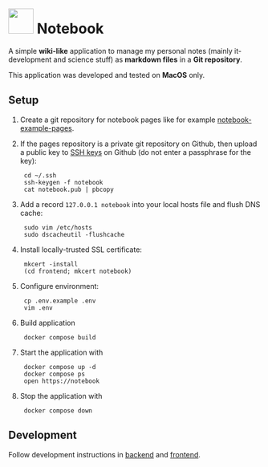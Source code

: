 # <img src="https://github.com/thomd/notebook/main/frontend/public/favicon.svg" width="50"> Notebook

A simple **wiki-like** application to manage my personal notes (mainly it-development and science stuff) as **markdown files** in a **Git repository**.

This application was developed and tested on **MacOS** only.

## Setup

1. Create a git repository for notebook pages like for example [notebook-example-pages](https://github.com/thomd/notebook-rexample-pages).

1. If the pages repository is a private git repository on Github, then upload a public key to [SSH keys](https://github.com/settings/keys) 
on Github (do not enter a passphrase for the key):

        cd ~/.ssh
        ssh-keygen -f notebook
        cat notebook.pub | pbcopy

1. Add a record `127.0.0.1 notebook` into your local hosts file and flush DNS cache:

        sudo vim /etc/hosts
        sudo dscacheutil -flushcache

1. Install locally-trusted SSL certificate:

        mkcert -install
        (cd frontend; mkcert notebook)

1. Configure environment:

        cp .env.example .env
        vim .env

1. Build application

        docker compose build

1. Start the application with

        docker compose up -d
        docker compose ps
        open https://notebook

1. Stop the application with

        docker compose down

## Development

Follow development instructions in [backend](./backend/README.md) and [frontend](./frontend/README.md).
